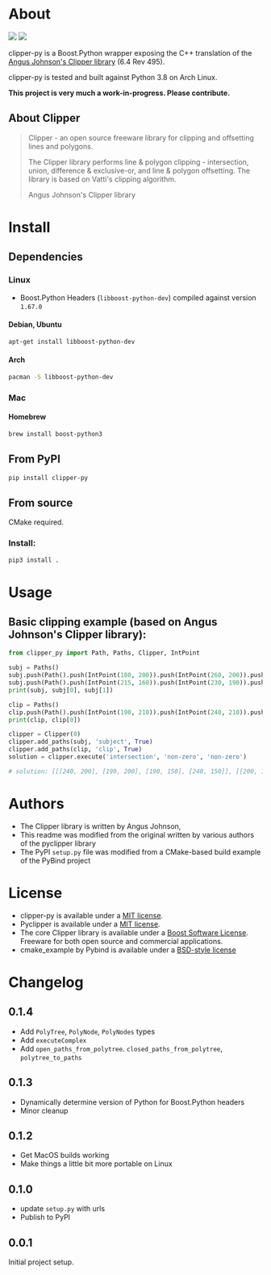 # About
[![](https://github.com/sdedovic/clipper-py/workflows/Publish%20to%20PyPI/badge.svg)](#)
[![](https://img.shields.io/pypi/v/clipper-py)](https://pypi.org/project/clipper-py/)

clipper-py is a Boost.Python wrapper exposing the C++ translation of the [Angus Johnson's Clipper library](http://angusj.com/delphi/clipper.php) (6.4 Rev 495).

clipper-py is tested and built against Python 3.8 on Arch Linux.

**This project is very much a work-in-progress. Please contribute.**

## About Clipper
> Clipper - an open source freeware library for clipping and offsetting lines and polygons.
>
> The Clipper library performs line & polygon clipping - intersection, union, difference & exclusive-or, and line & polygon offsetting. The library is based on Vatti's clipping algorithm.
>
> Angus Johnson's Clipper library

# Install
## Dependencies
### Linux
- Boost.Python Headers (`libboost-python-dev`) compiled against version `1.67.0`
#### Debian, Ubuntu
```bash
apt-get install libboost-python-dev
```
#### Arch
```bash
pacman -S libboost-python-dev
```
### Mac
#### Homebrew
```bash
brew install boost-python3
```

## From PyPI
```bash
pip install clipper-py
```

## From source
CMake required.

### Install:
```bash
pip3 install .
```

# Usage
##  Basic clipping example (based on Angus Johnson's Clipper library):
```python
from clipper_py import Path, Paths, Clipper, IntPoint

subj = Paths()
subj.push(Path().push(IntPoint(180, 200)).push(IntPoint(260, 200)).push(IntPoint(260, 150)).push(IntPoint(180, 150)))
subj.push(Path().push(IntPoint(215, 160)).push(IntPoint(230, 190)).push(IntPoint(200, 190)))
print(subj, subj[0], subj[1])

clip = Paths()
clip.push(Path().push(IntPoint(190, 210)).push(IntPoint(240, 210)).push(IntPoint(240, 130)).push(IntPoint(190, 130)))
print(clip, clip[0])

clipper = Clipper(0)
clipper.add_paths(subj, 'subject', True)
clipper.add_paths(clip, 'clip', True)
solution = clipper.execute('intersection', 'non-zero', 'non-zero')

# solution: [[[240, 200], [190, 200], [190, 150], [240, 150]], [[200, 190], [230, 190], [215, 160]]]
```

# Authors
- The Clipper library is written by Angus Johnson,
- This readme was modified from the original written by various authors of the pyclipper library
- The PyPI `setup.py` file was modified from a CMake-based build example of the PyBind project

# License
- clipper-py is available under a [MIT license](http://opensource.org/licenses/MIT).
- Pyclipper is available under a [MIT license](http://opensource.org/licenses/MIT).
- The core Clipper library is available under a [Boost Software License](http://www.boost.org/LICENSE_1_0.txt). Freeware for both open source and commercial applications.
- cmake_example by Pybind is available under a [BSD-style license](https://github.com/pybind/cmake_example/blob/master/LICENSE)

# Changelog
## 0.1.4
- Add `PolyTree`, `PolyNode`, `PolyNodes` types
- Add `executeComplex`
- Add `open_paths_from_polytree`. `closed_paths_from_polytree`, `polytree_to_paths`

## 0.1.3
- Dynamically determine version of Python for Boost.Python headers
- Minor cleanup

## 0.1.2
- Get MacOS builds working
- Make things a little bit more portable on Linux

## 0.1.0
- update `setup.py` with urls
- Publish to PyPI

## 0.0.1
Initial project setup.

